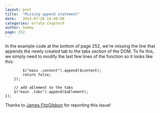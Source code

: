 ```yaml
---
layout: post
title:  "Missing append statement"
date:   2014-07-26 14:40:00
categories: errata chapter9
author: Semmy
page: 252
---
```


In the example code at the bottom of page 252, we're missing the line that appends the
newly created tab to the tabs section of the DOM. To fix this, we simply need to modify
the last few lines of the function so it looks like this:

            $("main .content").append($content);
            return false;
        });
    
        // add aElement to the tabs
        $("main .tabs").append($aElement);
    });


Thanks to [James FitzGibbon](https://github.com/jf647) for reporting this issue!
